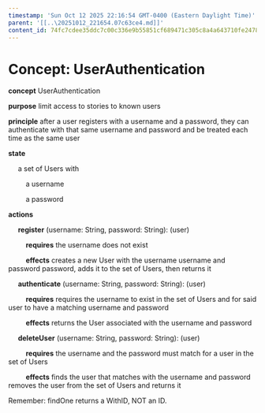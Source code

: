 ```yaml
---
timestamp: 'Sun Oct 12 2025 22:16:54 GMT-0400 (Eastern Daylight Time)'
parent: '[[..\20251012_221654.07c63ce4.md]]'
content_id: 74fc7cdee35ddc7c00c336e9b55851cf689471c305c8a4a643710fe247871581
---
```


# Concept: UserAuthentication

**concept** UserAuthentication

**purpose** limit access to stories to known users

**principle** after a user registers with a username and a password,
they can authenticate with that same username and password
and be treated each time as the same user

**state**

     a set of Users with

         a username

         a password

**actions**

     **register** (username: String, password: String): (user)

         **requires** the username does not exist

         **effects** creates a new User with the username username and password password, adds it to the set of Users, then returns it

     **authenticate** (username: String, password: String): (user)

         **requires** requires the username to exist in the set of Users and for said user to have a matching username and password

         **effects** returns the User associated with the username and password

     **deleteUser** (username: String, password: String): (user)

         **requires** the username and the password must match for a user in the set of Users

         **effects** finds the user that matches with the username and password removes the user from the set of Users and returns it

Remember: findOne returns a WithID<ID>, NOT an ID.
